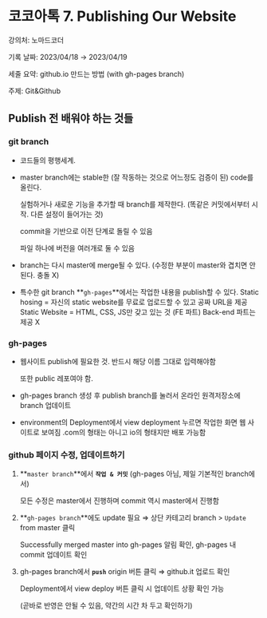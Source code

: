 # 코코아톡 7. Publishing Our Website

강의처: 노마드코더

기록 날짜: 2023/04/18 → 2023/04/19

세줄 요약: github.io 만드는 방법 (with gh-pages branch)

주제: Git&Github

## Publish 전 배워야 하는 것들

### git branch

- 코드들의 평행세계.
- master branch에는 stable한 (잘 작동하는 것으로 어느정도 검증이 된) code를 올린다.
    
    실험하거나 새로운 기능을 추가할 때 branch를 제작한다.
    (똑같은 커밋에서부터 시작. 다른 설정이 들어가는 것)
    
    commit을 기반으로 이전 단계로 돌릴 수 있음
    
    파일 하나에 버전을 여러개로 둘 수 있음
    
- branch는 다시 master에 merge될 수 있다. (수정한 부분이 master와 겹치면 안된다. 충돌 X)
- 특수한 git branch **`gh-pages`**에서는 작업한 내용을 publish할 수 있다.
Static hosing = 자신의 static website를 무료로 업로드할 수 있고 공짜 URL을 제공
Static Website = HTML, CSS, JS만 갖고 있는 것 (FE 파트) Back-end 파트는 제공 X

### gh-pages

- 웹사이트 publish에 필요한 것. 반드시 해당 이름 그대로 입력해야함
    
    또한 public 레포여야 함.
    
- gh-pages branch 생성 후 publish branch를 눌러서 온라인 원격저장소에 branch 업데이트
- environment의 Deployment에서 view deployment 누르면 작업한 화면 웹 사이트로 보여짐
.com의 형태는 아니고 io의 형태지만 배포 가능함

### github 페이지 수정, 업데이트하기

1. **`master branch`**에서 **`작업 & 커밋`** (gh-pages 아님, 제일 기본적인 branch에서)
    
    모든 수정은 master에서 진행하며 commit 역시 master에서 진행함
    
2. **`gh-pages branch`**에도 update 필요 ⇒ 상단 카테고리 branch > `Update` from master 클릭
    
    Successfully merged master into gh-pages 알림 확인, gh-pages 내 commit 업데이트 확인
    
3. gh-pages branch에서 **`push`** origin 버튼 클릭 ⇒ github.it 업로드 확인
    
    Deployment에서 view deploy 버튼 클릭 시 업데이트 상황 확인 가능
    
    (곧바로 반영은 안될 수 있음, 약간의 시간 차 두고 확인하기)
